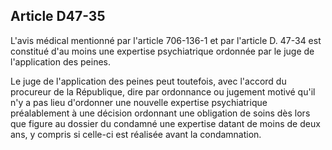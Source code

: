 Article D47-35
----
L'avis médical mentionné par l'article 706-136-1 et par l'article D. 47-34 est
constitué d'au moins une expertise psychiatrique ordonnée par le juge de
l'application des peines.

Le juge de l'application des peines peut toutefois, avec l'accord du procureur
de la République, dire par ordonnance ou jugement motivé qu'il n'y a pas lieu
d'ordonner une nouvelle expertise psychiatrique préalablement à une décision
ordonnant une obligation de soins dès lors que figure au dossier du condamné une
expertise datant de moins de deux ans, y compris si celle-ci est réalisée avant
la condamnation.
